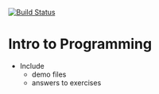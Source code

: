 [![Build Status](https://travis-ci.org/amymok/hackbright.svg?branch=master)](https://travis-ci.org/amymok/hackbright)
# Intro to Programming
- Include 
  - demo files
  - answers to exercises
